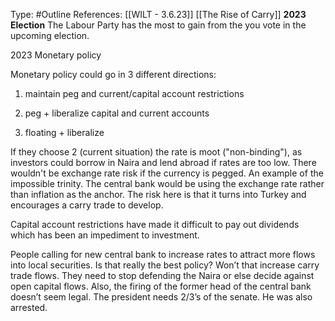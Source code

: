 Type: #Outline 
References: [[WILT - 3.6.23]]
[[The Rise of Carry]]
**2023 Election**
The Labour Party has the most to gain from the you vote in the upcoming election. 

2023 Monetary policy

Monetary policy could go in 3 different directions:

1) maintain peg and current/capital account restrictions

2) peg + liberalize capital and current accounts

3) floating + liberalize

  
If they choose 2 (current situation) the rate is moot ("non-binding"), as investors could borrow in Naira and lend abroad if rates are too low. There wouldn't be exchange rate risk if the currency is pegged. An example of the impossible trinity. The central bank would be using the exchange rate rather than inflation as the anchor. The risk here is that it turns into Turkey and encourages a carry trade to develop.

Capital account restrictions have made it difficult to pay out dividends which has been an impediment to investment.

People calling for new central bank to increase rates to attract more flows into local securities. Is that really the best policy? Won’t that increase carry trade flows. They need to stop defending the Naira or else decide against open capital flows.
Also, the firing of the former head of the central bank doesn’t seem legal. The president needs 2/3’s of the senate. He was also arrested.